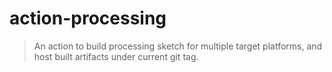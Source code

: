 # action-processing

> An action to build processing sketch for multiple target platforms,
> and host built artifacts under current git tag.
